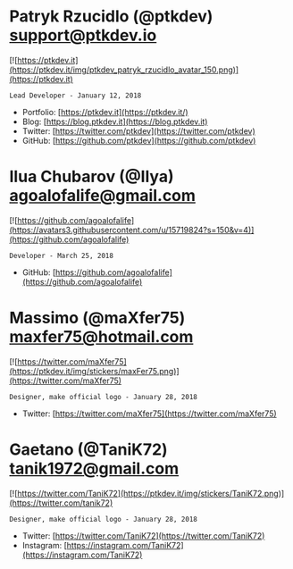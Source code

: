 # Patryk Rzucidlo (@ptkdev) support@ptkdev.io
[![https://ptkdev.it](https://ptkdev.it/img/ptkdev_patryk_rzucidlo_avatar_150.png)](https://ptkdev.it)

`Lead Developer - January 12, 2018`
* Portfolio: [https://ptkdev.it](https://ptkdev.it/)
* Blog: [https://blog.ptkdev.it](https://blog.ptkdev.it)
* Twitter: [https://twitter.com/ptkdev](https://twitter.com/ptkdev)
* GitHub: [https://github.com/ptkdev](https://github.com/ptkdev)

# Ilua Chubarov (@Ilya) agoalofalife@gmail.com
[![https://github.com/agoalofalife](https://avatars3.githubusercontent.com/u/15719824?s=150&v=4)](https://github.com/agoalofalife)

`Developer - March 25, 2018`
* GitHub: [https://github.com/agoalofalife](https://github.com/agoalofalife)


# Massimo (@maXfer75) maxfer75@hotmail.com
[![https://twitter.com/maXfer75](https://ptkdev.it/img/stickers/maxFer75.png)](https://twitter.com/maXfer75)

`Designer, make official logo - January 28, 2018`
* Twitter: [https://twitter.com/maXfer75](https://twitter.com/maXfer75)


# Gaetano (@TaniK72) tanik1972@gmail.com
[![https://twitter.com/TaniK72](https://ptkdev.it/img/stickers/TaniK72.png)](https://twitter.com/tanik72)

`Designer, make official logo - January 28, 2018`
* Twitter: [https://twitter.com/TaniK72](https://twitter.com/TaniK72)
* Instagram: [https://instagram.com/TaniK72](https://instagram.com/TaniK72)